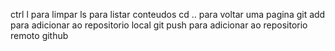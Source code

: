 ctrl l para limpar
ls para listar conteudos 
cd .. para voltar uma pagina
git add para adicionar ao repositorio local
git push para adicionar ao repositorio remoto github